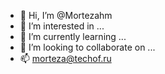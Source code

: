 - 👋 Hi, I’m @Mortezahm
- 👀 I’m interested in ...
- 🌱 I’m currently learning ...
- 💞️ I’m looking to collaborate on ...
- 📫 morteza@techof.ru

<!---
Mortezahm/Mortezahm is a ✨ special ✨ repository because its `README.md` (this file) appears on your GitHub profile.
You can click the Preview link to take a look at your changes.
--->
